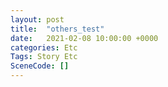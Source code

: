 ```yaml
---
layout: post
title:  "others_test"
date:   2021-02-08 10:00:00 +0000
categories: Etc
Tags: Story Etc
SceneCode: []
---
```

